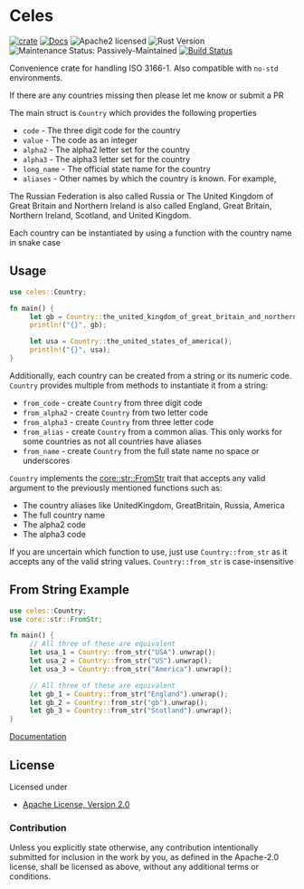 # Celes

[![crate][crate-image]][crate-link]
[![Docs][docs-image]][docs-link]
![Apache2 licensed][license-image]
![Rust Version][rustc-image]
![Maintenance Status: Passively-Maintained][maintenance-image]
[![Build Status][build-image]][build-link]

Convenience crate for handling ISO 3166-1. Also compatible with `no-std` environments.

If there are any countries missing then please let me know or submit a PR

The main struct is `Country` which provides the following properties

- `code` - The three digit code for the country
- `value` - The code as an integer
- `alpha2` - The alpha2 letter set for the country
- `alpha3` - The alpha3 letter set for the country
- `long_name` - The official state name for the country
- `aliases` - Other names by which the country is known. For example,

The Russian Federation is also called Russia or The United Kingdom of Great Britain
and Northern Ireland is also called England, Great Britain,
Northern Ireland, Scotland, and United Kingdom.

Each country can be instantiated by using a function with the country name in snake case

## Usage

```rust
use celes::Country;

fn main() {
     let gb = Country::the_united_kingdom_of_great_britain_and_northern_ireland();
     println!("{}", gb);

     let usa = Country::the_united_states_of_america();
     println!("{}", usa);
}
```

Additionally, each country can be created from a string or its numeric code.
`Country` provides multiple from methods to instantiate it from a string:

- `from_code` - create `Country` from three digit code
- `from_alpha2` - create `Country` from two letter code
- `from_alpha3` - create `Country` from three letter code
- `from_alias` - create `Country` from a common alias. This only works for some countries as not all countries have aliases
- `from_name` - create `Country` from the full state name no space or underscores

`Country` implements the [core::str::FromStr](https://doc.rust-lang.org/core/str/trait.FromStr.html) trait that accepts any valid argument to the previously mentioned functions
such as:

- The country aliases like UnitedKingdom, GreatBritain, Russia, America
- The full country name
- The alpha2 code
- The alpha3 code

If you are uncertain which function to use, just use `Country::from_str` as it accepts
any of the valid string values. `Country::from_str` is case-insensitive

## From String Example

```rust
use celes::Country;
use core::str::FromStr;

fn main() {
     // All three of these are equivalent
     let usa_1 = Country::from_str("USA").unwrap();
     let usa_2 = Country::from_str("US").unwrap();
     let usa_3 = Country::from_str("America").unwrap();

     // All three of these are equivalent
     let gb_1 = Country::from_str("England").unwrap();
     let gb_2 = Country::from_str("gb").unwrap();
     let gb_3 = Country::from_str("Scotland").unwrap();
}
```


[Documentation][docs-link]

## License

Licensed under

- [Apache License, Version 2.0](http://www.apache.org/licenses/LICENSE-2.0)

### Contribution

Unless you explicitly state otherwise, any contribution intentionally submitted
for inclusion in the work by you, as defined in the Apache-2.0 license, shall be
licensed as above, without any additional terms or conditions.

[//]: # (badges)

[crate-image]: https://img.shields.io/crates/v/celes.svg
[crate-link]: https://crates.io/crates/celes
[docs-image]: https://docs.rs/celes/badge.svg
[docs-link]: https://docs.rs/celes/
[license-image]: https://img.shields.io/badge/license-Apache2.0-blue.svg
[rustc-image]: https://img.shields.io/badge/rustc-1.53+-blue.svg
[maintenance-image]: https://img.shields.io/badge/maintenance-passively--maintained-yellowgreen.svg
[build-image]: https://travis-ci.com/mikelodder7/celes.svg?branch=master
[build-link]: https://travis-ci.com/mikelodder7/celes
